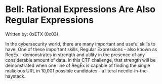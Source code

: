 # Bell: Rational Expressions Are Also Regular Expressions
Written by: 0xETX (0x03)

In the cybersecurity world, there are many important and useful skills to have. One of these important skills, Regular Expressions - also known as RegEx - demonstrates in strength and utility in the presence of any considerable amount of data. In this CTF challenge, that strength will be demonstrated when one line of RegEx is capable of finding the single malicious URL in 10,001 possible candidates - a literal needle-in-the-haystack.
